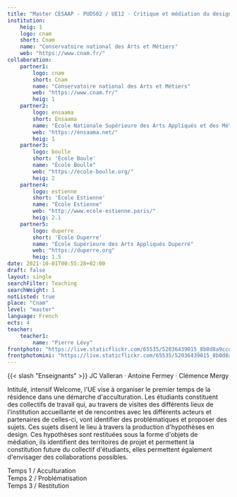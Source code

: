 ```yaml
---
title: "Master CESAAP - PUDS02 / UE12 · Critique et médiation du design"
institution:
    heig: 1
    logo: cnam
    short: Cnam
    name: "Conservatoire national des Arts et Métiers"
    web: "https://www.cnam.fr/"
collaboration:
    partner1:
        logo: cnam
        short: Cnam
        name: "Conservatoire national des Arts et Métiers"
        web: "https://www.cnam.fr/"
        heig: 1
    partner2:
        logo: ensaama
        short: Ensaama
        name: "École Nationale Supérieure des Arts Appliqués et des Métiers d’Art"
        web: "https://ensaama.net/"
        heig: 1
    partner3:
        logo: boulle
        short: 'École Boule'
        name: "École Boulle"
        web: "https://ecole-boulle.org/"
        heig: 2
    partner4:
        logo: estienne
        short: 'École Estienne'
        name: "École Estienne"
        web: "http://www.ecole-estienne.paris/"
        heig: 2.1
    partner5:
        logo: duperre
        short: 'École Duperre'
        name: "École Supérieure des Arts Appliqués Duperré"
        web: "https://duperre.org"
        heig: 1.5
date: 2021-10-01T00:55:28+02:00
draft: false
layout: single
searchFilter: Teaching
searchWeight: 1
notListed: true
place: "Cnam"
level: "master"
language: French
ects: 4
teacher:
    teacher1:
        name: "Pierre Lévy"
frontphoto: "https://live.staticflickr.com/65535/52036439015_8b0d8a9ccd.jpg"
frontphotomini: "https://live.staticflickr.com/65535/52036439015_8b0d8a9ccd_m.jpg"
---
```


{{< slash "Enseignants" >}} JC Valleran · Antoine Fermey · Clémence Mergy

Intitulé, intensif Welcome, l'UE vise à organiser le premier temps de la résidence dans une
démarche d'acculturation. Les étudiants constituent des collectifs de travail qui, au travers de
visites des différents lieux de l'institution accueillante et de rencontres avec les différents acteurs
et partenaires de celles-ci, vont identifier des problématiques et proposer des sujets. Ces sujets
disent le lieu à travers la production d'hypothèses en design. Ces hypothèses sont restituées sous
la forme d'objets de médiation, ils identifient des territoires de projet et permettent la
constitution future du collectif d'étudiants, elles permettent également d'envisager des
collaborations possibles.

Temps 1 / Acculturation  
Temps 2 / Problématisation  
Temps 3 / Restitution